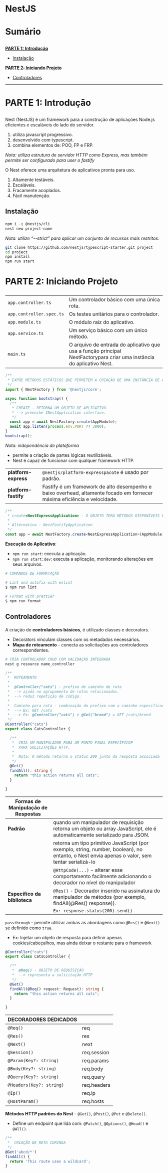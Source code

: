 # NestJS

# <p id="sumario">Sumário</p>

<a href="#p1-introducao" style="font-weight: bold">PARTE 1: Introdução</a>
- <a href="#instalcao">Instalação</a>

<a href="#iniciando-projeto" style="font-weight: bold">PARTE 2: Iniciando Projeto</a>
- <a href="#controladores-nestjs">Controladores</a>

---

# <p id="p1-introducao">PARTE 1: Introdução</p>

Nest (NestJS) é um framework para a construção de aplicações Node.js eficientes e escaláveis ​​do lado do servidor.
1. utiliza javascript progressivo.
2. desenvolvido com typescript.
3. combina elementos de: POO, FP e FRP.

_Nota: utiliza estrutura de servidor HTTP como Express, mas também permite ser configurado para user o fastify_

O Nest oferece uma arquitetura de aplicativos pronta para uso.
1. Altamente testáveis.
2. Escaláveis.
3. Fracamente acoplados.
4. Fácil manutenção.

## <p id="instalcao">Instalação</p>

```bash
npm i -g @nestjs/cli
nest new project-name
```

_Nota: utilize “--strict” para aplicar um conjunto de recursos mais restritos._

```bash
git clone https://github.com/nestjs/typescript-starter.git project
cd project
npm install
npm run start
```

# <p id="iniciando-projeto">PARTE 2: Iniciando Projeto</p>

|                          |                                                                                                                       |
|--------------------------|-----------------------------------------------------------------------------------------------------------------------|
| `app.controller.ts`      | Um controlador básico com uma única rota.                                                                             |
| `app.controller.spec.ts` | Os testes unitários para o controlador.                                                                               |
| `app.module.ts`          | O módulo raiz do aplicativo.                                                                                          |
| `app.service.ts`         | Um serviço básico com um único método.                                                                                |
| `main.ts`                | O arquivo de entrada do aplicativo que usa a função principal NestFactorypara criar uma instância do aplicativo Nest. |

```typescript
/**
 * EXPÔE MÉTODOS ESTÁTICOS QUE PERMITEM A CRIAÇÃO DE UMA INSTÂNCIA DE APLICATIVO.
 */
import { NestFactory } from '@nestjs/core';

async function bootstrap() {
  /**
   * CREATE - RETORNA UM OBJETO DE APLICATIVO.
   * --> preenche INestApplication interface. 
   */
  const app = await NestFactory.create(AppModule);
  await app.listen(process.env.PORT ?? 3000);
}
bootstrap();
```

_Nota: independência de plataforma_
- permite a criação de partes lógicas reutilizáveis.
- Nest é capaz de funcionar com qualquer framework HTTP.

|                      |                                                                                                                          |
|----------------------|--------------------------------------------------------------------------------------------------------------------------|
| **platform-express** | `@nestjs/platform-expresspacote` é usado por padrão.                                                                     |
| **platform-fastify** | Fastify é um framework de alto desempenho e baixo overhead, altamente focado em fornecer máxima eficiência e velocidade. |

```typescript
/**
 * create<NestExpressApplication> - O OBJETO TERÁ MÉTODOS DISPONÍVEIS EXCLUSIVAMENTE PARA A PLATAFORMA.
 * 
 * Alternativa - NestFastifyApplication
 */
const app = await NestFactory.create<NestExpressApplication>(AppModule);
```

**Execução do Aplicativo**:
- `npm run start`: executa a aplicação.
- `npm run start:dev`: executa a aplicação, monitorando alterações em seus arquivos.

```bash
# COMANDOS DE FORMATAÇÃO

# Lint and autofix with eslint
$ npm run lint

# Format with prettier
$ npm run format
```

## <p id="controladores-nestjs">Controladores</p>

A criação de **controladores básicos**, é utilizado classes e decorators.
- Decorators vinculam classes com os metadados necessários.
- **Mapa de roteamento** - conecta as solicitações aos controladores correspondentes.

```bash
# CRIA CONTROLADOR CRUD COM VALIDAÇÃO INTEGRADA
nest g resource name_controller
```

```typescript
/**
 *  ROTEAMENTO
 * 
 *  @Controller("cats") - prefixo de caminho de rota
 *  --> ajuda no agrupamento de rotas relacionadas.
 *  --> reduz repetição de código.
 * 
 *  Caminho para rota - combinação do prefixo com a caminho especificado no decorador do método.
 *  --> Ex: GET /cats
 *  --> Ex: @Controller("cats") e @Get("breed") = GET /cats/breed
 */
@Controller("cats")
export class CatsController {

  /**
   *  CRIA UM MANIPULADOR PARA UM PONTO FINAL ESPECÍFICOP
   *  PARA SOLICITAÇÕES HTTP. 
   * 
   *  Nota: O método retorna o status 200 junto da resposta associada
   */
  @Get()
  findAll(): string {
    return "this action returns all cats";
  }

}
```

| Formas de Manipulação de Respostas |                                                                                                                                               |
|------------------------------------|-----------------------------------------------------------------------------------------------------------------------------------------------|
| **Padrão**                         | quando um manipulador de requisição retorna um objeto ou array JavaScript, ele é automaticamente serializado para JSON.                       |
|                                    | retorna um tipo primitivo JavaScript (por exemplo, string, number, boolean), no entanto, o Nest envia apenas o valor, sem tentar serializá-lo |
|                                    | `@HttpCode(...)` - alterar esse comportamento facilmente adicionando o decorador no nível do manipulador                                      |
| **Específico da biblioteca**       | `@Res()` - Decorador inserido na assinatura do manipulador de métodos (por exemplo, findAll(@Res() response)).                                |
|                                    | `Ex: response.status(200).send()`                                                                                                             |

`passthrough` - permite utilizar ambas as abordagens como `@Res()` e `@Next()` se definido como `true`.
- Ex: Injetar um objeto de resposta para definir apenas cookies/cabeçalhos, mas ainda deixar o restante para o framework

```typescript
@Controller("cats")
export class CatsController {

  /**
   *  @Req() - OBJETO DE REQUISIÇÃO
   *  --> representa a solicitação HTTP
   */
  @Get()
  findAll(@Req() request: Request): string {
    return "this action returns all cats";
  }

}
```

| DECORADORES DEDICADOS   |             |
|-------------------------|-------------|
| `@Req()`                | req         |
| `@Res()`                | res         |
| `@Next()`               | next        |
| `@Session()`            | req.session |
| `@Param(Key?: string)`  | req.params  |
| `@Body(Key?: string)`   | req.body    |
| `@Query(Key?: string)`  | req.query   |
| `@Headers(Key?: string)`| req.headers |
| `@Ip()`                 | req.ip      |
| `@HostParam()`          | req.hosts   |

**Métodos HTTP padrões do Nest** - `@Get()`, `@Post()`, `@Put` e `@Delete()`.
- Define um endpoint que lida com: `@Patch()`, `@Options()`, `@Head()` e `@All()`.

```typescript
/**
 *  CRIAÇÃO DE ROTA CURINGA 
 */
@Get('abcd/*')
findAll() {
  return 'This route uses a wildcard';
}
```